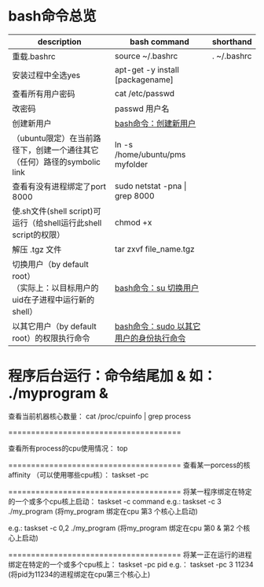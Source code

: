 # bash命令总览

| description | bash command | shorthand |
| ------------ | ----------- | --------- |
| 重载.bashrc | source ~/.bashrc | . ~/.bashrc |
| 安装过程中全选yes | apt-get -y install [packagename] | |
| 查看所有用户密码 | cat /etc/passwd | |
| 改密码 | passwd 用户名 | |
| 创建新用户 | [bash命令：创建新用户](https://github.com/BoyanHou/Boyan-Hou-Software-Engineering-Notebook/blob/master/shell/bash/bash%E5%91%BD%E4%BB%A4/bash%E5%91%BD%E4%BB%A4%EF%BC%9A%E5%88%9B%E5%BB%BA%E6%96%B0%E7%94%A8%E6%88%B7.md) | |
|（ubuntu限定）在当前路径下，创建一个通往其它（任何）路径的symbolic link | ln -s /home/ubuntu/pms myfolder | |
| 查看有没有进程绑定了port 8000 | sudo netstat -pna \| grep 8000 | |
| 使.sh文件(shell script)可运行（给shell运行此shell script的权限） | chmod +x <fileName> | |
| 解压 .tgz 文件 | tar zxvf file_name.tgz | |
| 切换用户（by default root）<br>（实际上：以目标用户的uid在子进程中运行新的shell） | [bash命令：su 切换用户](https://github.com/BoyanHou/Boyan-Hou-Software-Engineering-Notebook/blob/master/shell/bash/bash%E5%91%BD%E4%BB%A4/bash%E5%91%BD%E4%BB%A4%EF%BC%9Asu%20%E5%88%87%E6%8D%A2%E7%94%A8%E6%88%B7.md) | |
| 以其它用户（by default root）的权限执行命令 | [bash命令：sudo 以其它用户的身份执行命令](https://github.com/BoyanHou/Boyan-Hou-Software-Engineering-Notebook/blob/master/shell/bash/bash%E5%91%BD%E4%BB%A4/bash%E5%91%BD%E4%BB%A4%EF%BC%9Asudo%20%E4%BB%A5%E5%85%B6%E5%AE%83%E7%94%A8%E6%88%B7%E7%9A%84%E8%BA%AB%E4%BB%BD%E6%89%A7%E8%A1%8C%E5%91%BD%E4%BB%A4.md) | |
  
程序后台运行：命令结尾加 &
如： ./myprogram &
===================================
查看当前机器核心数量：
cat /proc/cpuinfo | grep process

======================================

查看所有process的cpu使用情况： 
top

======================================
查看某一porcess的核affinity （可以使用哪些cpu核）：
taskset -pc <pid>

======================================
将某一程序绑定在特定的一个或多个cpu核上启动：
taskset -c <cores> command
e.g.: taskset -c 3 ./my_program (将my_program 绑定在cpu 第3 个核心上启动)

e.g.: taskset -c 0,2 ./my_program (将my_program 绑定在cpu 第0 & 第2 个核心上启动)

======================================
将某一正在运行的进程绑定在特定的一个或多个cpu核上：
taskset -pc <cores> pid
e.g.： taskset -pc 3 11234 (将pid为11234的进程绑定在cpu第三个核心上)

